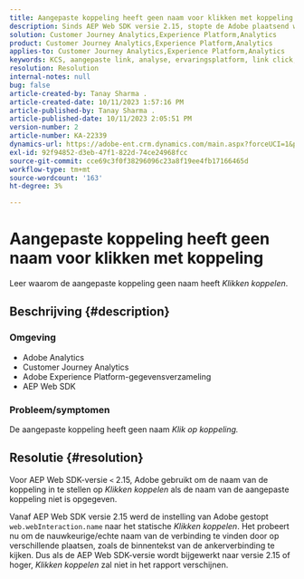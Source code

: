 ```yaml
---
title: Aangepaste koppeling heeft geen naam voor klikken met koppeling
description: Sinds AEP Web SDK versie 2.15, stopte de Adobe plaatsend web.webInteraction.name aan de statische Verbinding klikken.
solution: Customer Journey Analytics,Experience Platform,Analytics
product: Customer Journey Analytics,Experience Platform,Analytics
applies-to: Customer Journey Analytics,Experience Platform,Analytics
keywords: KCS, aangepaste link, analyse, ervaringsplatform, link click, web SDK, analyse van klantentereis
resolution: Resolution
internal-notes: null
bug: false
article-created-by: Tanay Sharma .
article-created-date: 10/11/2023 1:57:16 PM
article-published-by: Tanay Sharma .
article-published-date: 10/11/2023 2:05:51 PM
version-number: 2
article-number: KA-22339
dynamics-url: https://adobe-ent.crm.dynamics.com/main.aspx?forceUCI=1&pagetype=entityrecord&etn=knowledgearticle&id=64cd5812-3e68-ee11-9ae7-6045bd0063aa
exl-id: 92f94852-d3eb-47f1-822d-74ce24968fcc
source-git-commit: cce69c3f0f38296096c23a8f19ee4fb17166465d
workflow-type: tm+mt
source-wordcount: '163'
ht-degree: 3%

---
```


# Aangepaste koppeling heeft geen naam voor klikken met koppeling


Leer waarom de aangepaste koppeling geen naam heeft *Klikken koppelen*.

## Beschrijving {#description}


### <b>Omgeving</b>

- Adobe Analytics
- Customer Journey Analytics
- Adobe Experience Platform-gegevensverzameling
- AEP Web SDK


### <b>Probleem/symptomen</b>

De aangepaste koppeling heeft geen naam *Klik op koppeling.*


## Resolutie {#resolution}


Voor AEP Web SDK-versie `<` 2.15, Adobe gebruikt om de naam van de koppeling in te stellen op *Klikken koppelen* als de naam van de aangepaste koppeling niet is opgegeven.

Vanaf AEP Web SDK versie 2.15 werd de instelling van Adobe gestopt `web.webInteraction.name` naar het statische *Klikken koppelen*. Het probeert nu om de nauwkeurige/echte naam van de verbinding te vinden door op verschillende plaatsen, zoals de binnentekst van de ankerverbinding te kijken. Dus als de AEP Web SDK-versie wordt bijgewerkt naar versie 2.15 of hoger, *Klikken koppelen* zal niet in het rapport verschijnen.
